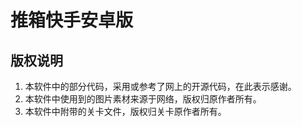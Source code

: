 # 推箱快手安卓版

## 版权说明

1. 本软件中的部分代码，采用或参考了网上的开源代码，在此表示感谢。
2. 本软件中使用到的图片素材来源于网络，版权归原作者所有。
3. 本软件中附带的关卡文件，版权归关卡原作者所有。
